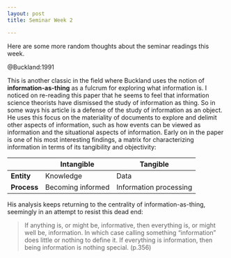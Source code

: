 ```yaml
---
layout: post
title: Seminar Week 2

---
```

Here are some more random thoughts about the seminar readings this week.

@Buckland:1991

This is another classic in the field where Buckland uses the notion of **information-as-thing** as a fulcrum for exploring what information is. I noticed on re-reading this paper that he seems to feel that information science theorists have dismissed the study of information as thing. So in some ways his article is a defense of the study of information as an object. He uses this focus on the materiality of documents to explore and delimit other aspects of information, such as how events can be viewed as information and the situational aspects of information. Early on in the paper is one of his most interesting findings, a matrix for characterizing information in terms of its tangibility and objectivity:

|              | **Intangible**    | **Tangible**           | 
| ------------ | ----------------- | ---------------------- |
| **Entity**   | Knowledge         | Data                   |
| **Process**  | Becoming informed | Information processing | 

His analysis keeps returning to the centrality of information-as-thing, seemingly in an attempt to resist this dead end:

> If anything is, or might be, informative, then everything is, or might well be, information. In which case calling something “information” does little or nothing to define it. If everything is information, then being information is nothing special. (p.356)

